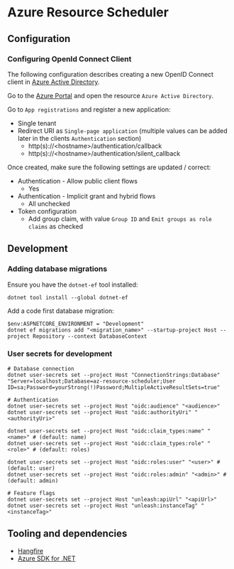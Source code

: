 # Azure Resource Scheduler

## Configuration

### Configuring OpenId Connect Client

The following configuration describes creating a new OpenID Connect client in [Azure Active Directory](https://portal.azure.com/).

Go to the [Azure Portal](https://portal.azure.com/) and open the resource `Azure Active Directory`. 

Go to `App registrations` and register a new application:

* Single tenant
* Redirect URI as `Single-page application` (multiple values can be added later in the clients `Authentication` section)
  * http(s)://\<hostname>/authentication/callback
  * http(s)://\<hostname>/authentication/silent_callback

Once created, make sure the following settings are updated / correct:

* Authentication - Allow public client flows
  * Yes
* Authentication - Implicit grant and hybrid flows
  * All unchecked
* Token configuration
  * Add group claim, with value `Group ID` and `Emit groups as role claims` as checked


## Development

### Adding database migrations

Ensure you have the `dotnet-ef` tool installed:

```
dotnet tool install --global dotnet-ef
```

Add a code first database migration:

```
$env:ASPNETCORE_ENVIRONMENT = "Development"
dotnet ef migrations add "<migration_name>" --startup-project Host --project Repository --context DatabaseContext
```

### User secrets for development

```
# Database connection
dotnet user-secrets set --project Host "ConnectionStrings:Database" "Server=localhost;Database=az-resource-scheduler;User ID=sa;Password=yourStrong(!)Password;MultipleActiveResultSets=true"

# Authentication
dotnet user-secrets set --project Host "oidc:audience" "<audience>"
dotnet user-secrets set --project Host "oidc:authorityUri" "<authorityUri>"

dotnet user-secrets set --project Host "oidc:claim_types:name" "<name>" # (default: name)
dotnet user-secrets set --project Host "oidc:claim_types:role" "<role>" # (default: roles)

dotnet user-secrets set --project Host "oidc:roles:user" "<user>" # (default: user)
dotnet user-secrets set --project Host "oidc:roles:admin" "<admin>" # (default: admin)

# Feature flags
dotnet user-secrets set --project Host "unleash:apiUrl" "<apiUrl>"
dotnet user-secrets set --project Host "unleash:instanceTag" "<instanceTag>"
```

## Tooling and dependencies

* [Hangfire](https://www.hangfire.io/)
* [Azure SDK for .NET](https://github.com/Azure/azure-sdk-for-net/)